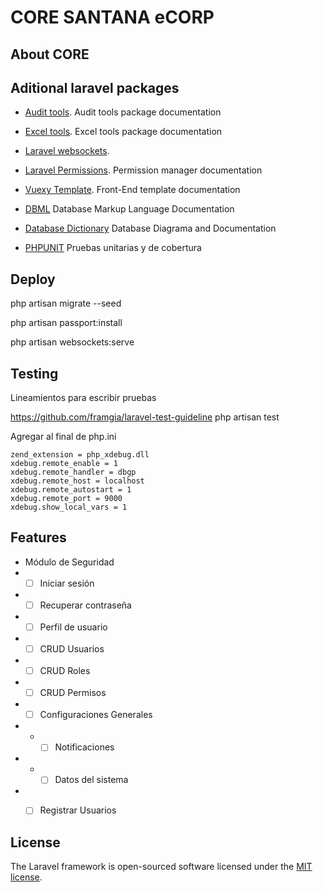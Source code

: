 # CORE SANTANA eCORP

## About CORE

## Aditional laravel packages

-   [Audit tools](http://www.laravel-auditing.com/). Audit tools package documentation
-   [Excel tools](https://laravel-excel.com/). Excel tools package documentation
-   [Laravel websockets](https://beyondco.de/docs/laravel-websockets). 
-   [Laravel Permissions](https://spatie.be/docs/laravel-permission/). Permission manager documentation

-   [Vuexy Template](https://pixinvent.com/demo/vuexy-vuejs-admin-dashboard-template/documentation/guide/laravel-integration/installation.html). Front-End template documentation

-   [DBML](https://www.dbml.org/docs/) Database Markup Language Documentation
-   [Database Dictionary](https://dbdocs.io/dexterx17/core) Database Diagrama and Documentation

-   [PHPUNIT](https://phpunit.readthedocs.io/es/latest/) Pruebas unitarias y de cobertura

## Deploy

php artisan migrate --seed

php artisan passport:install

php artisan websockets:serve 

## Testing

Lineamientos para escribir pruebas 

https://github.com/framgia/laravel-test-guideline
php artisan test

Agregar al final de php.ini 

    zend_extension = php_xdebug.dll
    xdebug.remote_enable = 1
    xdebug.remote_handler = dbgp
    xdebug.remote_host = localhost
    xdebug.remote_autostart = 1
    xdebug.remote_port = 9000
    xdebug.show_local_vars = 1

## Features

- Módulo de Seguridad
- - [ ] Iniciar sesión 
- - [ ] Recuperar contraseña
- - [ ] Perfil de usuario
- - [ ] CRUD Usuarios
- - [ ] CRUD Roles
- - [ ] CRUD Permisos
- - [ ] Configuraciones Generales
- - - [ ] Notificaciones
- - - [ ] Datos del sistema
- - [ ] Registrar Usuarios


## License

The Laravel framework is open-sourced software licensed under the [MIT license](https://opensource.org/licenses/MIT).
